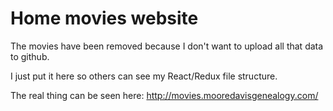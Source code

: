 # Home movies website

The movies have been removed because I don't want to upload all that data to github.

I just put it here so others can see my React/Redux file structure.

The real thing can be seen here: http://movies.mooredavisgenealogy.com/
